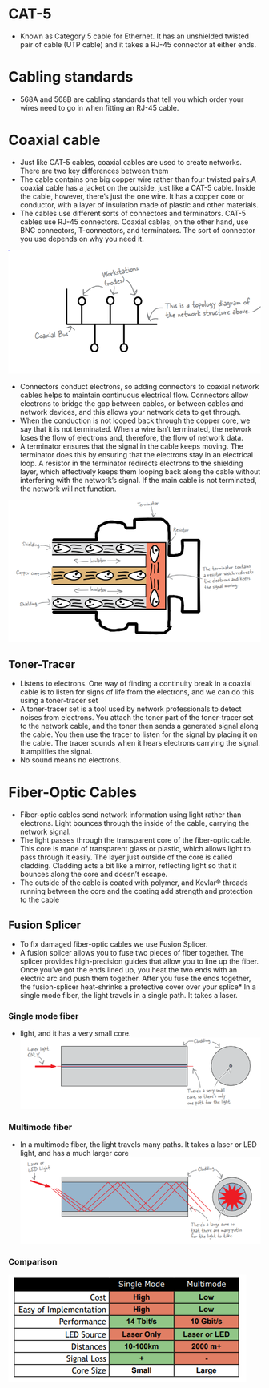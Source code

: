 # CAT-5
* Known as Category 5 cable for Ethernet. It has an unshielded twisted pair of cable (UTP cable) and it takes a RJ-45 connector at either ends. 

# Cabling standards
* 568A and 568B are cabling standards that tell you which order your wires
need to go in when fitting an RJ-45 cable.

# Coaxial cable
* Just like CAT-5 cables, coaxial cables are used to create networks. There are
two key differences between them
* The cable contains one big copper wire rather than four
twisted pairs.A coaxial cable has a jacket on the outside, just like a CAT-5 cable. Inside
the cable, however, there’s just the one wire. It has a copper core or
conductor, with a layer of insulation made of plastic and other materials.
* The cables use different sorts of connectors and terminators.
CAT-5 cables use RJ-45 connectors. Coaxial cables, on the other hand, use
BNC connectors, T-connectors, and terminators. The sort of connector you
use depends on why you need it.

![Network Topology](./assets/network-topology.PNG)

* Connectors conduct electrons, so adding connectors to coaxial network
cables helps to maintain continuous electrical flow. Connectors allow
electrons to bridge the gap between cables, or between cables and network
devices, and this allows your network data to get through.
* When the conduction is not looped back through the copper core, we
say that it is not terminated. When a wire isn’t terminated, the network
loses the flow of electrons and, therefore, the flow of network data.
* A terminator ensures that the signal in the cable keeps moving. The
terminator does this by ensuring that the electrons stay in an electrical
loop. A resistor in the terminator redirects electrons to the shielding
layer, which effectively keeps them looping back along the cable without
interfering with the network’s signal. If the main cable is not terminated,
the network will not function.

![Coaxial terminator](./assets/coaxial-terminator.PNG)

## Toner-Tracer
*  Listens to electrons. One way of finding a continuity break in a coaxial cable is to listen for
signs of life from the electrons, and we can do this using a
toner-tracer set
* A toner-tracer set is a tool used by network professionals to detect noises
from electrons. You attach the toner part of the toner-tracer set to the
network cable, and the toner then sends a generated signal along the
cable. You then use the tracer to listen for the signal by placing it on the
cable. The tracer sounds when it hears electrons carrying the signal. It
amplifies the signal.
* No sound means no electrons.

# Fiber-Optic Cables
* Fiber-optic cables send network information using light rather than
electrons. Light bounces through the inside of the cable, carrying the
network signal.
* The light passes through the transparent core of the fiber-optic cable.
This core is made of transparent glass or plastic, which allows light to pass
through it easily. The layer just outside of the core is called cladding.
Cladding acts a bit like a mirror, reflecting light so that it bounces along the
core and doesn’t escape.
* The outside of the cable is coated with polymer, and Kevlar® threads
running between the core and the coating add strength and protection to
the cable

## Fusion Splicer
* To fix damaged fiber-optic cables we use Fusion Splicer.
* A fusion splicer allows you to fuse two pieces of fiber together. The
splicer provides high-precision guides that allow you to line up the
fiber. Once you’ve got the ends lined up, you heat the two ends
with an electric arc and push them together. After you fuse the ends
together, the fusion-splicer heat-shrinks a protective cover over your
splice* In a single mode fiber, the light travels in a single path. It takes a laser.

### Single mode fiber
* light, and it has a very small core.
![single-mode](./assets/single-mode-fibre.PNG)

### Multimode fiber
* In a multimode fiber, the light travels many paths. It takes a laser or
LED light, and has a much larger core
![multi-mode](./assets/multi-mode-fibre.PNG)

### Comparison
  ![mode-comparison](./assets/fibre-mode-comparison.PNG)

